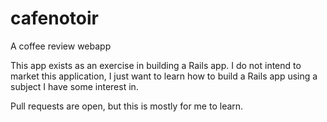 # cafenotoir
A coffee review webapp

This app exists as an exercise in building a Rails app. I do not intend to
market this application, I just want to learn how to build a Rails app using
a subject I have some interest in.

Pull requests are open, but this is mostly for me to learn.
